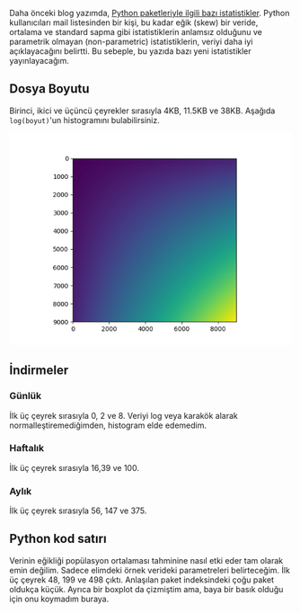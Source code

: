 <!-- 
.. description: Önceki girdimdeki Python paket istatistiklerine bazı eklemeler
.. date: 2013/10/18 23:57
.. title: Python Paket İstatistikleri - Ekleme
.. slug: python-paket-istatistik-ekleme
-->


Daha önceki blog yazımda, [Python paketleriyle ilgili bazı istatistikler](python-paket-istatistikleri.html). Python kullanıcıları
mail listesinden bir kişi, bu kadar eğik (skew) bir veride, ortalama ve standard sapma gibi istatistiklerin anlamsız olduğunu
ve parametrik olmayan (non-parametric) istatistiklerin, veriyi daha iyi açıklayacağını belirtti. Bu sebeple, bu yazıda bazı
yeni istatistikler yayınlayacağım. <!-- TEASER_END -->

## Dosya Boyutu

Birinci, ikici ve üçüncü çeyrekler sırasıyla 4KB, 11.5KB ve 38KB. Aşağıda `log(boyut)`'un histogramını bulabilirsiniz.

![Python paket boyutu histogram](/images/figure_1.png)

## İndirmeler

### Günlük

İlk üç çeyrek sırasıyla 0, 2 ve 8. Veriyi log veya karakök alarak normalleştiremediğimden, histogram elde edemedim.

### Haftalık

İlk üç çeyrek sırasıyla 16,39 ve 100.

### Aylık

İlk üç çeyrek sırasıyla 56, 147 ve 375.

## Python kod satırı

Verinin eğikliği popülasyon ortalaması tahminine nasıl etki eder tam olarak emin değilim. Sadece elimdeki
örnek verideki parametreleri belirteceğim. İlk üç çeyrek 48, 199 ve 498 çıktı. Anlaşılan paket indeksindeki
çoğu paket oldukça küçük. Ayrıca bir boxplot da çizmiştim ama, baya bir basık olduğu için onu koymadım buraya.


